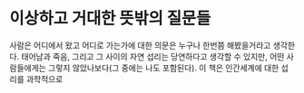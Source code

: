 # 이상하고 거대한 뜻밖의 질문들
사람은 어디에서 왔고 어디로 가는가에 대한 의문은 누구나 한번쯤 해봤을거라고 생각한다.  태어남과 죽음, 그리고 그 사이의 자연 섭리는 당연하다고 생각할 수 있지만, 어떤 사람들에게는 그렇지 않았나보다(그 중에는 나도 포함된다). 이 책은 인간세계에 대한 섭리를 과학적으로 
<!--stackedit_data:
eyJoaXN0b3J5IjpbMTc0NDE0NzM3MywtMjAxNzg5MDM1NSwxNj
I4NzIwMDA4LC0yMzE4NDg1NzgsNzQxNjg1ODA3XX0=
-->
